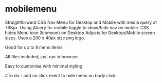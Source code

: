 # mobilemenu
Straightforward CSS Nav Menu for Desktop and Mobile with media query at 768px.
Using jQuery for mobile toggle to show/hide nav on mobile.
CSS hides Menu icon (Icomoon) on Desktop
Adjusts for Desktop/Mobile screen sizes.
Uses a 200 x 40px size png logo.

Good for up to 8 menu items

All files included, just run in browser.

Easy to customise with minimal styling.

#To do - add on click event to hide menu on body click.